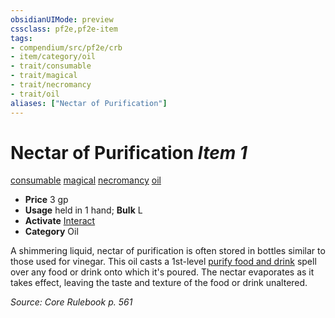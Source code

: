 ```yaml
---
obsidianUIMode: preview
cssclass: pf2e,pf2e-item
tags:
- compendium/src/pf2e/crb
- item/category/oil
- trait/consumable
- trait/magical
- trait/necromancy
- trait/oil
aliases: ["Nectar of Purification"]
---
```

# Nectar of Purification *Item 1*  
[consumable](../../../Rules/traits/consumable.md)  [magical](../../../Rules/traits/magical.md)  [necromancy](../../../Rules/traits/necromancy.md)  [oil](../../../Rules/traits/oil.md)  

- **Price** 3 gp
- **Usage** held in 1 hand; **Bulk** L
- **Activate** [Interact](../../../Rules/actions/interact.md)
- **Category** Oil

A shimmering liquid, nectar of purification is often stored in bottles similar to those used for vinegar. This oil casts a 1st-level [purify food and drink](../../spells/purify-food-and-drink.md) spell over any food or drink onto which it's poured. The nectar evaporates as it takes effect, leaving the taste and texture of the food or drink unaltered.

*Source: Core Rulebook p. 561*